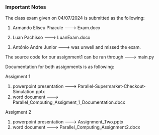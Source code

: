 ### Important Notes ###

The class exam given on 04/07/2024 is submitted as the following: 

1. Armando Eliseu Phacule ---> Exam.docx 

2. Luan Pachisso ---> LuanExam.docx 
   
3. António Andre Junior ---> was unwell and missed the exam.

The source code for our assignment1 can be ran through ---> main.py

Documentation for both assignments is as following:

Assigment 1
1. powerpoint presentation ---> Parallel-Supermarket-Checkout-Simulation.pptx
2. word document ---> Parallel_Computing_Assigment_1_Documentation.docx
   
Assigment 2
1. powerpoint presentation ---> Assignment_Two.pptx
2. word document ---> Parallel_Computing_Assignment2.docx
